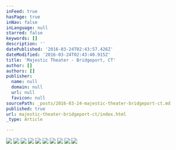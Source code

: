 ```yaml
---
inFeed: true
hasPage: true
inNav: false
inLanguage: null
starred: false
keywords: []
description: ''
datePublished: '2016-03-24T02:43:57.426Z'
dateModified: '2016-03-24T02:43:40.915Z'
title: 'Majestic Theater - Bridgeport, CT'
author: []
authors: []
publisher:
  name: null
  domain: null
  url: null
  favicon: null
sourcePath: _posts/2016-03-24-majestic-theater-bridgeport-ct.md
published: true
url: majestic-theater-bridgeport-ct/index.html
_type: Article

---
```

![](https://the-grid-user-content.s3-us-west-2.amazonaws.com/43d95053-c102-4a14-b58a-f575bd6b48d6.jpg)
![](https://the-grid-user-content.s3-us-west-2.amazonaws.com/4d11bef8-0472-4a55-a71f-3b0afde12e92.jpg)
![](https://the-grid-user-content.s3-us-west-2.amazonaws.com/e063648c-6c40-4230-b061-a642c7898af3.jpg)
![](https://the-grid-user-content.s3-us-west-2.amazonaws.com/67ce22e1-499b-4639-a9aa-363e3e36b42e.jpg)
![](https://the-grid-user-content.s3-us-west-2.amazonaws.com/c71e94ba-1a0c-4e58-928b-eb7676707bf3.jpg)
![](https://the-grid-user-content.s3-us-west-2.amazonaws.com/92ac6ab4-0cf3-4c28-9b3d-4bb93479b4cb.jpg)
![](https://the-grid-user-content.s3-us-west-2.amazonaws.com/09c8f2d1-2ad4-4201-862f-fe2e1373139c.jpg)
![](https://the-grid-user-content.s3-us-west-2.amazonaws.com/03d6515f-0e1b-4647-8202-c5c870d268ac.jpg)
![](https://the-grid-user-content.s3-us-west-2.amazonaws.com/a2489cbe-f878-47c3-bd62-caf18ea209ac.jpg)
![](https://the-grid-user-content.s3-us-west-2.amazonaws.com/fdcd77fd-7ee0-456b-9c16-d1af815868ec.jpg)